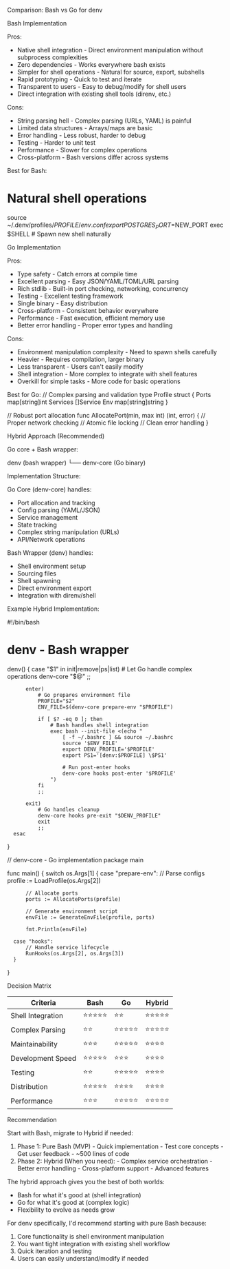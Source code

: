 Comparison: Bash vs Go for denv

  Bash Implementation

  Pros:
  - Native shell integration - Direct environment manipulation without subprocess complexities
  - Zero dependencies - Works everywhere bash exists
  - Simpler for shell operations - Natural for source, export, subshells
  - Rapid prototyping - Quick to test and iterate
  - Transparent to users - Easy to debug/modify for shell users
  - Direct integration with existing shell tools (direnv, etc.)

  Cons:
  - String parsing hell - Complex parsing (URLs, YAML) is painful
  - Limited data structures - Arrays/maps are basic
  - Error handling - Less robust, harder to debug
  - Testing - Harder to unit test
  - Performance - Slower for complex operations
  - Cross-platform - Bash versions differ across systems

  Best for Bash:
  # Natural shell operations
  source ~/.denv/profiles/$PROFILE/env.conf
  export POSTGRES_PORT=$NEW_PORT
  exec $SHELL  # Spawn new shell naturally

  Go Implementation

  Pros:
  - Type safety - Catch errors at compile time
  - Excellent parsing - Easy JSON/YAML/TOML/URL parsing
  - Rich stdlib - Built-in port checking, networking, concurrency
  - Testing - Excellent testing framework
  - Single binary - Easy distribution
  - Cross-platform - Consistent behavior everywhere
  - Performance - Fast execution, efficient memory use
  - Better error handling - Proper error types and handling

  Cons:
  - Environment manipulation complexity - Need to spawn shells carefully
  - Heavier - Requires compilation, larger binary
  - Less transparent - Users can't easily modify
  - Shell integration - More complex to integrate with shell features
  - Overkill for simple tasks - More code for basic operations

  Best for Go:
  // Complex parsing and validation
  type Profile struct {
      Ports    map[string]int
      Services []Service
      Env      map[string]string
  }

  // Robust port allocation
  func AllocatePort(min, max int) (int, error) {
      // Proper network checking
      // Atomic file locking
      // Clean error handling
  }

  Hybrid Approach (Recommended)

  Go core + Bash wrapper:

  denv (bash wrapper)
    └── denv-core (Go binary)

  Implementation Structure:

  Go Core (denv-core) handles:
  - Port allocation and tracking
  - Config parsing (YAML/JSON)
  - Service management
  - State tracking
  - Complex string manipulation (URLs)
  - API/Network operations

  Bash Wrapper (denv) handles:
  - Shell environment setup
  - Sourcing files
  - Shell spawning
  - Direct environment export
  - Integration with direnv/shell

  Example Hybrid Implementation:

  #!/bin/bash
  # denv - Bash wrapper

  denv() {
      case "$1" in
          init|remove|ps|list)
              # Let Go handle complex operations
              denv-core "$@"
              ;;

          enter)
              # Go prepares environment file
              PROFILE="$2"
              ENV_FILE=$(denv-core prepare-env "$PROFILE")

              if [ $? -eq 0 ]; then
                  # Bash handles shell integration
                  exec bash --init-file <(echo "
                      [ -f ~/.bashrc ] && source ~/.bashrc
                      source '$ENV_FILE'
                      export DENV_PROFILE='$PROFILE'
                      export PS1='[denv:$PROFILE] \$PS1'
                      
                      # Run post-enter hooks
                      denv-core hooks post-enter '$PROFILE'
                  ")
              fi
              ;;

          exit)
              # Go handles cleanup
              denv-core hooks pre-exit "$DENV_PROFILE"
              exit
              ;;
      esac
  }

  // denv-core - Go implementation
  package main

  func main() {
      switch os.Args[1] {
      case "prepare-env":
          // Parse configs
          profile := LoadProfile(os.Args[2])

          // Allocate ports
          ports := AllocatePorts(profile)

          // Generate environment script
          envFile := GenerateEnvFile(profile, ports)

          fmt.Println(envFile)

      case "hooks":
          // Handle service lifecycle
          RunHooks(os.Args[2], os.Args[3])
      }
  }

  Decision Matrix

  | Criteria          | Bash  | Go    | Hybrid |
  | ----------------- | ----- | ----- | ------ |
  | Shell Integration | ⭐⭐⭐⭐⭐ | ⭐⭐    | ⭐⭐⭐⭐⭐  |
  | Complex Parsing   | ⭐⭐    | ⭐⭐⭐⭐⭐ | ⭐⭐⭐⭐⭐  |
  | Maintainability   | ⭐⭐⭐   | ⭐⭐⭐⭐⭐ | ⭐⭐⭐⭐   |
  | Development Speed | ⭐⭐⭐⭐⭐ | ⭐⭐⭐   | ⭐⭐⭐⭐   |
  | Testing           | ⭐⭐    | ⭐⭐⭐⭐⭐ | ⭐⭐⭐⭐   |
  | Distribution      | ⭐⭐⭐⭐⭐ | ⭐⭐⭐⭐  | ⭐⭐⭐⭐   |
  | Performance       | ⭐⭐⭐   | ⭐⭐⭐⭐⭐ | ⭐⭐⭐⭐⭐  |

  Recommendation

  Start with Bash, migrate to Hybrid if needed:

  1. Phase 1: Pure Bash (MVP)
    - Quick implementation
    - Test core concepts
    - Get user feedback
    - ~500 lines of code
  2. Phase 2: Hybrid (When you need):
    - Complex service orchestration
    - Better error handling
    - Cross-platform support
    - Advanced features

  The hybrid approach gives you the best of both worlds:
  - Bash for what it's good at (shell integration)
  - Go for what it's good at (complex logic)
  - Flexibility to evolve as needs grow

  For denv specifically, I'd recommend starting with pure Bash because:
  1. Core functionality is shell environment manipulation
  2. You want tight integration with existing shell workflow
  3. Quick iteration and testing
  4. Users can easily understand/modify if needed